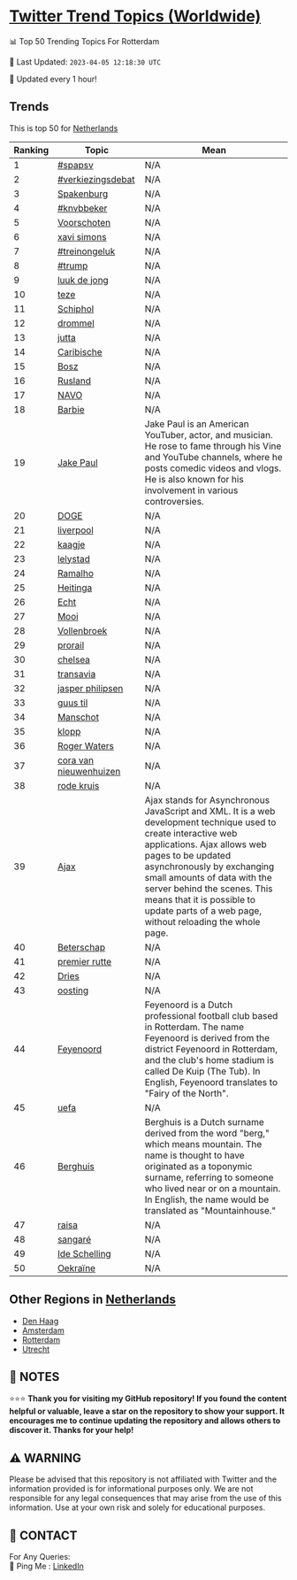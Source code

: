 [Twitter Trend Topics (Worldwide)](https://github.com/ErcinDedeoglu/Twitter-Trend-Topics)
==========


📊 Top 50 Trending Topics For Rotterdam

📆 Last Updated: `2023-04-05 12:18:30 UTC`

🔧 Updated every 1 hour!


## Trends

This is top 50 for [Netherlands](</Netherlands>)

| Ranking | Topic | Mean |
| ------- | ------------ | ------------ |
| 1 | [#spapsv](http://twitter.com/search?q=%23spapsv) | N/A |
| 2 | [#verkiezingsdebat](http://twitter.com/search?q=%23verkiezingsdebat) | N/A |
| 3 | [Spakenburg](http://twitter.com/search?q=Spakenburg) | N/A |
| 4 | [#knvbbeker](http://twitter.com/search?q=%23knvbbeker) | N/A |
| 5 | [Voorschoten](http://twitter.com/search?q=Voorschoten) | N/A |
| 6 | [xavi simons](http://twitter.com/search?q=xavi+simons) | N/A |
| 7 | [#treinongeluk](http://twitter.com/search?q=%23treinongeluk) | N/A |
| 8 | [#trump](http://twitter.com/search?q=%23trump) | N/A |
| 9 | [luuk de jong](http://twitter.com/search?q=luuk+de+jong) | N/A |
| 10 | [teze](http://twitter.com/search?q=teze) | N/A |
| 11 | [Schiphol](http://twitter.com/search?q=Schiphol) | N/A |
| 12 | [drommel](http://twitter.com/search?q=drommel) | N/A |
| 13 | [jutta](http://twitter.com/search?q=jutta) | N/A |
| 14 | [Caribische](http://twitter.com/search?q=Caribische) | N/A |
| 15 | [Bosz](http://twitter.com/search?q=Bosz) | N/A |
| 16 | [Rusland](http://twitter.com/search?q=Rusland) | N/A |
| 17 | [NAVO](http://twitter.com/search?q=NAVO) | N/A |
| 18 | [Barbie](http://twitter.com/search?q=Barbie) | N/A |
| 19 | [Jake Paul](http://twitter.com/search?q=Jake+Paul) | Jake Paul is an American YouTuber, actor, and musician. He rose to fame through his Vine and YouTube channels, where he posts comedic videos and vlogs. He is also known for his involvement in various controversies. |
| 20 | [DOGE](http://twitter.com/search?q=DOGE) | N/A |
| 21 | [liverpool](http://twitter.com/search?q=liverpool) | N/A |
| 22 | [kaagje](http://twitter.com/search?q=kaagje) | N/A |
| 23 | [lelystad](http://twitter.com/search?q=lelystad) | N/A |
| 24 | [Ramalho](http://twitter.com/search?q=Ramalho) | N/A |
| 25 | [Heitinga](http://twitter.com/search?q=Heitinga) | N/A |
| 26 | [Echt](http://twitter.com/search?q=Echt) | N/A |
| 27 | [Mooi](http://twitter.com/search?q=Mooi) | N/A |
| 28 | [Vollenbroek](http://twitter.com/search?q=Vollenbroek) | N/A |
| 29 | [prorail](http://twitter.com/search?q=prorail) | N/A |
| 30 | [chelsea](http://twitter.com/search?q=chelsea) | N/A |
| 31 | [transavia](http://twitter.com/search?q=transavia) | N/A |
| 32 | [jasper philipsen](http://twitter.com/search?q=jasper+philipsen) | N/A |
| 33 | [guus til](http://twitter.com/search?q=guus+til) | N/A |
| 34 | [Manschot](http://twitter.com/search?q=Manschot) | N/A |
| 35 | [klopp](http://twitter.com/search?q=klopp) | N/A |
| 36 | [Roger Waters](http://twitter.com/search?q=Roger+Waters) | N/A |
| 37 | [cora van nieuwenhuizen](http://twitter.com/search?q=cora+van+nieuwenhuizen) | N/A |
| 38 | [rode kruis](http://twitter.com/search?q=rode+kruis) | N/A |
| 39 | [Ajax](http://twitter.com/search?q=Ajax) | Ajax stands for Asynchronous JavaScript and XML. It is a web development technique used to create interactive web applications. Ajax allows web pages to be updated asynchronously by exchanging small amounts of data with the server behind the scenes. This means that it is possible to update parts of a web page, without reloading the whole page. |
| 40 | [Beterschap](http://twitter.com/search?q=Beterschap) | N/A |
| 41 | [premier rutte](http://twitter.com/search?q=premier+rutte) | N/A |
| 42 | [Dries](http://twitter.com/search?q=Dries) | N/A |
| 43 | [oosting](http://twitter.com/search?q=oosting) | N/A |
| 44 | [Feyenoord](http://twitter.com/search?q=Feyenoord) | Feyenoord is a Dutch professional football club based in Rotterdam. The name Feyenoord is derived from the district Feyenoord in Rotterdam, and the club's home stadium is called De Kuip (The Tub). In English, Feyenoord translates to "Fairy of the North". |
| 45 | [uefa](http://twitter.com/search?q=uefa) | N/A |
| 46 | [Berghuis](http://twitter.com/search?q=Berghuis) | Berghuis is a Dutch surname derived from the word "berg," which means mountain. The name is thought to have originated as a toponymic surname, referring to someone who lived near or on a mountain. In English, the name would be translated as "Mountainhouse." |
| 47 | [raisa](http://twitter.com/search?q=raisa) | N/A |
| 48 | [sangaré](http://twitter.com/search?q=sangar%c3%a9) | N/A |
| 49 | [Ide Schelling](http://twitter.com/search?q=Ide+Schelling) | N/A |
| 50 | [Oekraïne](http://twitter.com/search?q=Oekra%c3%afne) | N/A |



## Other Regions in [Netherlands](</Netherlands>)

* [Den Haag](</Netherlands/Den Haag.md>)
* [Amsterdam](</Netherlands/Amsterdam.md>)
* [Rotterdam](</Netherlands/Rotterdam.md>)
* [Utrecht](</Netherlands/Utrecht.md>)



## 📝 NOTES

⭐⭐⭐ **Thank you for visiting my GitHub repository! If you found the content helpful or valuable, leave a star on the repository to show your support. It encourages me to continue updating the repository and allows others to discover it. Thanks for your help!**


## ⚠️ WARNING

Please be advised that this repository is not affiliated with Twitter and the information provided is for informational purposes only. We are not responsible for any legal consequences that may arise from the use of this information. Use at your own risk and solely for educational purposes.


## 📨 CONTACT

 For Any Queries:  
            🏓 Ping Me : [LinkedIn](https://www.linkedin.com/in/ercindedeoglu/)
